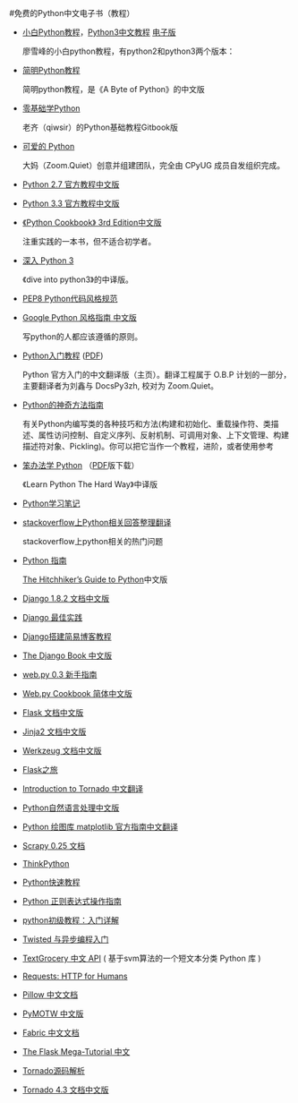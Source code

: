 #免费的Python中文电子书（教程）

* [小白Python教程](http://www.liaoxuefeng.com/wiki/001374738125095c955c1e6d8bb493182103fac9270762a000)，[Python3中文教程](http://www.liaoxuefeng.com/wiki/0014316089557264a6b348958f449949df42a6d3a2e542c000) 
[电子版](https://github.com/youfou/liaoxuefeng-tutorials)
	
	廖雪峰的小白python教程，有python2和python3两个版本：
* [简明Python教程](https://github.com/onion7878/A-Byte-of-Python-CN/tree/master/book)
	
	简明python教程，是《A Byte of Python》的中文版
* [零基础学Python](https://www.gitbook.com/book/looly/python-basic/details)
	
	老齐（qiwsir）的Python基础教程Gitbook版
* [可爱的 Python ](http://lovelypython.readthedocs.org/en/latest/)
	
	大妈（Zoom.Quiet）创意并组建团队，完全由 CPyUG 成员自发组织完成。
* [Python 2.7 官方教程中文版](http://www.pythondoc.com/pythontutorial27/index.html)
* [Python 3.3 官方教程中文版](http://www.pythondoc.com/pythontutorial3/index.html)
* [《Python Cookbook》 3rd Edition中文版](https://github.com/yidao620c/python3-cookbook)

	注重实践的一本书，但不适合初学者。
* [深入 Python 3](http://old.sebug.net/paper/books/dive-into-python3/)
	
	《dive into python3》的中译版。
* [PEP8 Python代码风格规范](https://code.google.com/p/zhong-wiki/wiki/PEP8)
* [Google Python 风格指南 中文版](http://zh-google-styleguide.readthedocs.org/en/latest/google-python-styleguide/) 
	
	写python的人都应该遵循的原则。
* [Python入门教程](http://liam0205.me/2013/11/02/Python-tutorial-zh_cn/) ([PDF](http://liam0205.me/attachment/Python/The_Python_Tutorial_zh-cn.pdf)) 
	
	Python 官方入门的中文翻译版（主页）。翻译工程属于 O.B.P 计划的一部分，主要翻译者为刘鑫与 DocsPy3zh, 校对为 Zoom.Quiet。
* [Python的神奇方法指南](http://article.yeeyan.org/view/311527/287706) 
	
	有关Python内编写类的各种技巧和方法(构建和初始化、重载操作符、类描述、属性访问控制、自定义序列、反射机制、可调用对象、上下文管理、构建描述符对象、Pickling)。你可以把它当作一个教程，进阶，或者使用参考
* [笨办法学 Python](http://old.sebug.net/paper/books/LearnPythonTheHardWay/) （[PDF](http://liam0205.me/attachment/Python/PyHardWay/Learn_Python_The_Hard_Way_zh-cn.pdf)版下载）
	
	《Learn Python The Hard Way》中译版
* [Python学习笔记](https://github.com/qyuhen/book/blob/master/Python%20%E5%AD%A6%E4%B9%A0%E7%AC%94%E8%AE%B0%20%E7%AC%AC%E4%BA%8C%E7%89%88.pdf)
* [stackoverflow上Python相关回答整理翻译](https://github.com/wklken/stackoverflow-py-top-qa)
	
	stackoverflow上python相关的热门问题
* [Python 指南](http://pythonguidecn.readthedocs.org/zh/latest/starting/which-python.html#python-2-vs-3)
	
	[The Hitchhiker’s Guide to Python](http://docs.python-guide.org/en/latest/)中文版
* [Django 1.8.2 文档中文版](http://python.usyiyi.cn/django/index.html)
* [Django 最佳实践](https://github.com/yangyubo/zh-django-best-practices/blob/master/readme.rst)
* [Django搭建简易博客教程](https://www.gitbook.com/book/andrew-liu/django-blog/details)
* [The Django Book 中文版](http://djangobook.py3k.cn/2.0/)
* [web.py 0.3 新手指南](http://webpy.org/tutorial3.zh-cn)
* [Web.py Cookbook 简体中文版](http://webpy.org/cookbook/index.zh-cn)
* [Flask 文档中文版](http://docs.jinkan.org/docs/flask/)
* [Jinja2 文档中文版](http://docs.jinkan.org/docs/jinja2/)
* [Werkzeug 文档中文版](http://werkzeug-docs-cn.readthedocs.org/zh_CN/latest/)
* [Flask之旅](http://spacewander.github.io/explore-flask-zh/)
* [Introduction to Tornado 中文翻译](http://demo.pythoner.com/itt2zh/index.html)
* [Python自然语言处理中文版](http://pan.baidu.com/s/1qW4pvnY)
* [Python 绘图库 matplotlib 官方指南中文翻译](http://liam0205.me/2014/09/11/matplotlib-tutorial-zh-cn/)
* [Scrapy 0.25 文档](http://scrapy-chs.readthedocs.org/zh_CN/latest/)
* [ThinkPython](https://github.com/carfly/thinkpython-cn)
* [Python快速教程](http://www.cnblogs.com/vamei/archive/2012/09/13/2682778.html)
* [Python 正则表达式操作指南](http://wiki.ubuntu.org.cn/Python正则表达式操作指南)
* [python初级教程：入门详解](http://www.crifan.com/files/doc/docbook/python_beginner_tutorial/release/html/python_beginner_tutorial.html)
* [Twisted 与异步编程入门](https://www.gitbook.com/book/likebeta/twisted-intro-cn/details)
* [TextGrocery 中文 API](http://textgrocery.readthedocs.org/zh/latest/index.html) ( 基于svm算法的一个短文本分类 Python 库 )
* [Requests: HTTP for Humans](http://requests-docs-cn.readthedocs.org/zh_CN/latest/)
* [Pillow 中文文档](http://pillow-cn.readthedocs.org/en/latest/#)
* [PyMOTW 中文版](http://pymotwcn.readthedocs.org/en/latest/index.html)
* [Fabric 中文文档](http://fabric-chs.readthedocs.org)
* [The Flask Mega-Tutorial 中文](http://www.oschina.net/translate/the-flask-mega-tutorial-part-i-hello-world)
* [Tornado源码解析](http://www.nowamagic.net/academy/detail/13321002)
* [Tornado 4.3 文档中文版](https://tornado-zh.readthedocs.org/zh/latest/)